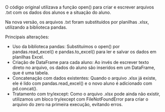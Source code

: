 O código original utilizava a função open() para criar e escrever arquivos .txt com os dados dos alunos e a situação do aluno. 

Na nova versão, os arquivos .txt foram substituídos por planilhas .xlsx, utilizando a biblioteca pandas.

Principais alterações:
- Uso da biblioteca pandas: Substituímos o open() por pandas.read_excel() e pandas.to_excel() para ler e salvar os dados em planilhas Excel.
- Criação de DataFrame para cada aluno: Ao invés de escrever texto direto no arquivo, os dados do aluno são inseridos em um DataFrame, que é uma tabela.
- Concatenação com dados existentes: Quando o arquivo .xlsx já existe, ele é lido com pandas.read_excel() e o novo aluno é adicionado com pd.concat().
- Tratamento com try/except: Como o arquivo .xlsx pode ainda não existir, utilizamos um bloco try/except com FileNotFoundError para criar o arquivo do zero na primeira execução, evitando erros.
